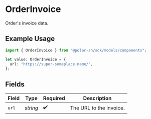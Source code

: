 # OrderInvoice

Order's invoice data.

## Example Usage

```typescript
import { OrderInvoice } from "@polar-sh/sdk/models/components";

let value: OrderInvoice = {
  url: "https://super-someplace.name/",
};
```

## Fields

| Field                   | Type                    | Required                | Description             |
| ----------------------- | ----------------------- | ----------------------- | ----------------------- |
| `url`                   | *string*                | :heavy_check_mark:      | The URL to the invoice. |